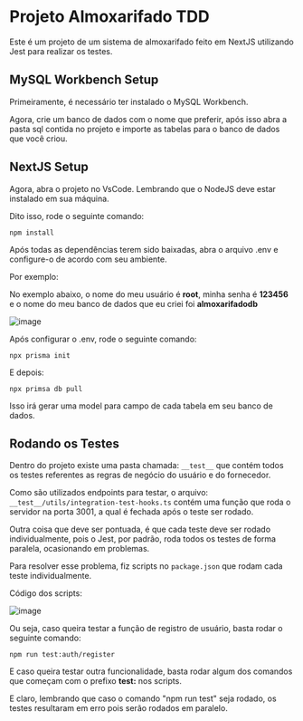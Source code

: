 
# Projeto Almoxarifado TDD

Este é um projeto de um sistema de almoxarifado feito em NextJS utilizando Jest para realizar os testes.


## MySQL Workbench Setup

Primeiramente, é necessário ter instalado o MySQL Workbench.

Agora, crie um banco de dados com o nome que preferir, após isso abra a pasta sql contida no projeto e importe as tabelas para o banco de dados que você criou.


## NextJS Setup
Agora, abra o projeto no VsCode. Lembrando que o NodeJS deve estar instalado em sua máquina.

Dito isso, rode o seguinte comando:
```
npm install
```

Após todas as dependências terem sido baixadas, abra o arquivo .env e configure-o de acordo com seu ambiente.

Por exemplo:

No exemplo abaixo, o nome do meu usuário é __root__, minha senha é __123456__ e o nome do meu banco de dados que eu criei foi __almoxarifadodb__

![image](https://github.com/ThiagoArndt/logistic-app/assets/89104471/df93da8e-a584-4add-99b1-1385a1f91b86)

Após configurar o .env, rode o seguinte comando:

```
npx prisma init
```

E depois:

```
npx primsa db pull
```

Isso irá gerar uma model para campo de cada tabela em seu banco de dados.

## Rodando os Testes

Dentro do projeto existe uma pasta chamada: `__test__` que contém todos os testes referentes as regras de negócio do usuário e do fornecedor.

Como são utilizados endpoints para testar, o arquivo: `__test__/utils/integration-test-hooks.ts` contém uma função que roda o servidor na porta 3001, a qual é fechada após o teste ser rodado.

Outra coisa que deve ser pontuada, é que cada teste deve ser rodado individualmente, pois o Jest, por padrão, roda todos os testes de forma paralela, ocasionando em problemas.

Para resolver esse problema, fiz scripts no `package.json` que rodam cada teste individualmente.

Código dos scripts:

![image](https://github.com/ThiagoArndt/logistic-app/assets/89104471/295c5414-2bb4-4f97-acbe-b3df97f89e52)

Ou seja, caso queira testar a função de registro de usuário, basta rodar o seguinte comando:

```
npm run test:auth/register
```

E caso queira testar outra funcionalidade, basta rodar algum dos comandos que começam com o prefixo __test:__ nos scripts.

E claro, lembrando que caso o comando "npm run test" seja rodado, os testes resultaram em erro pois serão rodados em paralelo.

